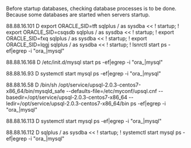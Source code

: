 Before startup databases, checking database processes is to be done.
Because some databases are started when servers startup.

88.88.16.101 D
export ORACLE_SID=tft
sqlplus / as sysdba << !
startup;
!
export ORACLE_SID=csqsdb
sqlplus / as sysdba << !
startup;
!
export ORACLE_SID=fxq
sqlplus / as sysdba << !
startup;
!
export ORACLE_SID=lqgj
sqlplus / as sysdba << !
startup;
!
lsnrctl start
ps -ef|egrep -i "ora_|mysql"

88.88.16.168 D
/etc/init.d/mysql start
ps -ef|egrep -i "ora_|mysql"

88.88.16.93 D
systemctl start mysql
ps -ef|egrep -i "ora_|mysql"

88.88.16.58 D
/bin/sh /opt/service/upsql-2.0.3-centos7-x86_64/bin/mysqld_safe --defaults-file=/etc/myconf/upsql.cnf --basedir=/opt/service/upsql-2.0.3-centos7-x86_64 --ledir=/opt/service/upsql-2.0.3-centos7-x86_64/bin
ps -ef|egrep -i "ora_|mysql"

88.88.16.113 D
systemctl start mysql
ps -ef|egrep -i "ora_|mysql"

88.88.16.112 D
sqlplus / as sysdba << !
startup;
!
systemctl start mysql
ps -ef|egrep -i "ora_|mysql"
